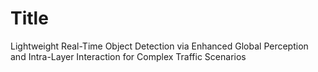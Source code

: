 # Title
Lightweight Real-Time Object Detection via Enhanced Global Perception and Intra-Layer Interaction for Complex Traffic Scenarios
